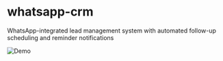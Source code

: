 # whatsapp-crm
WhatsApp-integrated lead management system with automated follow-up scheduling and reminder notifications

![Demo](demo/add.gif)
<!-- ![Demo](demo/retrieve.gif) -->

